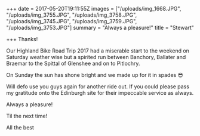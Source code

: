 +++
date = 2017-05-20T19:11:55Z
images = ["/uploads/img_1668.JPG", "/uploads/img_3755.JPG", "/uploads/img_3758.JPG", "/uploads/img_3745.JPG", "/uploads/img_3759.JPG", "/uploads/img_3753.JPG"]
summary = "Always a pleasure!"
title = "Stewart"

+++
Thanks!

Our Highland Bike Road Trip 2017 had a miserable start to the weekend on Saturday weather wise but a spirited run between Banchory, Ballater and Braemar to the Spittal of Glenshee and on to Pitlochry.

On Sunday the sun has shone bright and we made up for it in spades 😎

Will defo use you guys again for another ride out. If you could please pass my gratitude onto the Edinburgh site for their impeccable service as always.

Always a pleasure!

Til the next time!

All the best